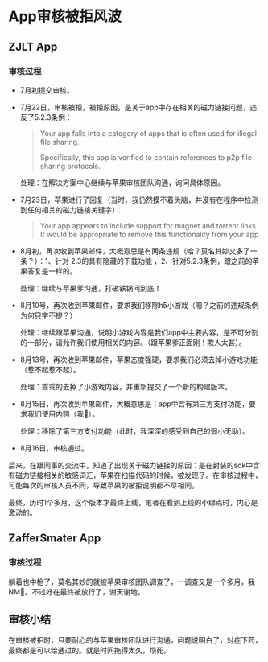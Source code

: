# App审核被拒风波

## ZJLT App

### 审核过程

- 7月初提交审核。

- 7月22日，审核被拒，被拒原因，是关于app中存在相关的磁力链接问题，违反了5.2.3条例：

  > Your app falls into a category of apps that is often used for illegal file sharing. 
  >
  > Specifically, this app is verified to contain references to p2p file sharing protocols.

  处理：在解决方案中心继续与苹果审核团队沟通，询问具体原因。

- 7月23日，苹果进行了回复（当时，我仍然摸不着头脑，并没有在程序中检测到任何相关的磁力链接关键字）：

  > Your app appears to include support for magnet and torrent links. It would be appropriate to remove this functionality from your app

- 8月初，再次收到苹果邮件，大概意思是有两条违规（哈？莫名其妙又多了一条？）：1、针对 2.3的具有隐藏的下载功能 ，2、针对5.2.3条例，跟之前的苹果答复是一样的。

  处理：继续与苹果爹沟通，打破铁锅问到底！

- 8月10号，再次收到苹果邮件，要求我们移除h5小游戏（嗯？之前的违规条例为何只字不提？）

  处理：继续跟苹果沟通，说明小游戏内容是我们app中主要内容，是不可分割的一部分，请允许我们使用相关的内容。（跟苹果爹正面刚！欺人太甚）。

- 8月13号，再次收到苹果邮件，苹果态度强硬，要求我们必须去掉小游戏功能（惹不起惹不起）。

  处理：乖乖的去掉了小游戏内容，并重新提交了一个新的构建版本。

- 8月15日，再次收到苹果邮件，大概意思是：app中含有第三方支付功能，要求我们使用内购（我🤬）。

  处理：移除了第三方支付功能（此时，我深深的感受到自己的弱小无助）。

- 8月16日，审核通过。

后来，在跟同事的交流中，知道了出现关于磁力链接的原因：是在封装的sdk中含有磁力链接相关的敏感词汇，苹果在扫描代码的时候，被发现了。在审核过程中，可能每次的审核人员不同，导致苹果的被拒说明都不尽相同。

最终，历时1个多月，这个版本才最终上线，笔者在看到上线的小绿点时，内心是激动的。

## ZafferSmater App

### 审核过程

躺着也中枪了，莫名其妙的就被苹果审核团队调查了，一调查又是一个多月，我NM🤬。不过好在最终被放行了，谢天谢地。

## 审核小结

在审核被拒时，只要耐心的与苹果审核团队进行沟通，问题说明白了，对症下药，最终都是可以给通过的。就是时间拖得太久，烦死。

